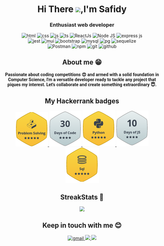 
<h1 align="center"> Hi There <img src="https://media.giphy.com/media/hvRJCLFzcasrR4ia7z/giphy.gif" width="38px">,I'm Safidy </h1>

<h3 align="center">Enthusiast web developer</h3>


<p align="center">
<img src="https://img.shields.io/badge/HTML5-E34F26?style=for-the-badge&logo=html5&logoColor=white" alt="html"/>
<img src="https://img.shields.io/badge/CSS3-1572B6?style=for-the-badge&logo=css3&logoColor=white" alt="css"/>
<img src="https://img.shields.io/badge/JavaScript-323330?style=for-the-badge&logo=javascript&logoColor=F7DF1E" alt="js"/>
<img src="https://img.shields.io/badge/TypeScript-007ACC?style=for-the-badge&logo=typescript&logoColor=white" alt="ts"/>
<img src="https://img.shields.io/badge/React-20232A?style=for-the-badge&logo=react&logoColor=61DAFB" alt="ReactJs"/>
<img src="https://img.shields.io/badge/node.js-6DA55F?style=for-the-badge&logo=node.js&logoColor=white" alt="Node JS"/>
<img src="https://img.shields.io/badge/Express.js-000000?style=for-the-badge&logo=express&logoColor=white" alt="express js"/>
<br/>
<img src="https://img.shields.io/badge/Jest-C21325?style=for-the-badge&logo=jest&logoColor=white" alt="jest"/>
<img src="https://img.shields.io/badge/Material%20UI-007FFF?style=for-the-badge&logo=mui&logoColor=white" alt="mui"/>
<img src="https://img.shields.io/badge/Bootstrap-563D7C?style=for-the-badge&logo=bootstrap&logoColor=white" alt="bootstrap"/>
<img src="https://img.shields.io/badge/MySQL-005C84?style=for-the-badge&logo=mysql&logoColor=white" alt="mysql"/>
<img src="https://img.shields.io/badge/PostgreSQL-316192?style=for-the-badge&logo=postgresql&logoColor=white" alt="pg"/>
<img src="https://img.shields.io/badge/Sequelize-rgb(124%2C%20238%2C%20209)?style=for-the-badge&logo=sequelize&logoColor=white" alt="sequelize"/>
<br/>
<img src="https://img.shields.io/badge/Postman-FF6C37?style=for-the-badge&logo=postman&logoColor=white" alt="Postman"/>
<img src="https://img.shields.io/badge/NPM-%23CB3837.svg?style=for-the-badge&logo=npm&logoColor=white" alt="npm"/>
<img src="https://img.shields.io/badge/git-%23F05033.svg?style=for-the-badge&logo=git&logoColor=white" alt="git"/>
<img src="https://img.shields.io/badge/github-%23121011.svg?style=for-the-badge&logo=github&logoColor=white" alt="github"/>
</p>

<h2 align="center"> About me &#128513 </h2>

<p style="font-family:Roboto;padding:2px 4px" align="center">
    <b>
        Passionate about coding competitions &#128525; and armed with a solid foundation in Computer Science, 
        I'm a versatile developer ready to tackle any project that piques my interest. 
        Let's collaborate and create something extraordinary &#128519.
    </b>
</p>

<h2 align="center">My Hackerrank badges </h3>

<p align="center">
  <a href="https://www.hackerrank.com/profile/Safidy_RM">
    <img src="assets/Problem Solving Badge.png" alt="My Problem Solving badge on hackerrank"/>
  </a>
  <a href="https://www.hackerrank.com/profile/Safidy_RM">
    <img src="assets/30 Days Of Code Badge.png" alt="My 30 Days Of Code badge on hackerrank"/>
  </a>
  <a href="https://www.hackerrank.com/profile/Safidy_RM">
    <img src="assets/Python Badge.png" alt="My Python badge on hackerrank"/>
  </a>
  <a href="https://www.hackerrank.com/profile/Safidy_RM">
    <img src="assets/10 Days Of JS Badge.png" alt="My 10 Days Of Code badge on hackerrank"/>
  </a>
  <a>
    <img src="assets/SQL Badge.png" alt="My SQL badge on hackerrank"/>
  </a>
</p>


<h2 align="center"> StreakStats 🚀 </h2>

<p align="center">
    <img src="http://github-readme-streak-stats.herokuapp.com?user=SafidyRamaroson&theme=algolia&hide_border=true&date_format=M%20j%5B%2C%20Y%5D&stroke=08EDFF1E&background=020625&ring=1321FE&fire=DD5007"/>
</p>

<h2 align="center"> Keep in touch with me 😊 </h2>
<p align="center">
    <a href="mailto:safidyramaroson.patrick@gmail.com">
       <img src="https://img.shields.io/badge/Gmail-D14836?style=for-the-badge&logo=gmail&logoColor=white" alt="gmail"/>
    </a>
    <a href="https://facebook.com/Safidy_RM">
       <img src="https://img.shields.io/badge/Facebook-1877F2?style=for-the-badge&logo=facebook&logoColor=white" />
    </a>
    <a href="https://www.hackerrank.com/profile/Safidy_RM">
      <img src="https://img.shields.io/badge/hackerrank-51f0bb?style=for-the-badge&logo=hackerrank&logoColor=white" />
      </a>

</p>

